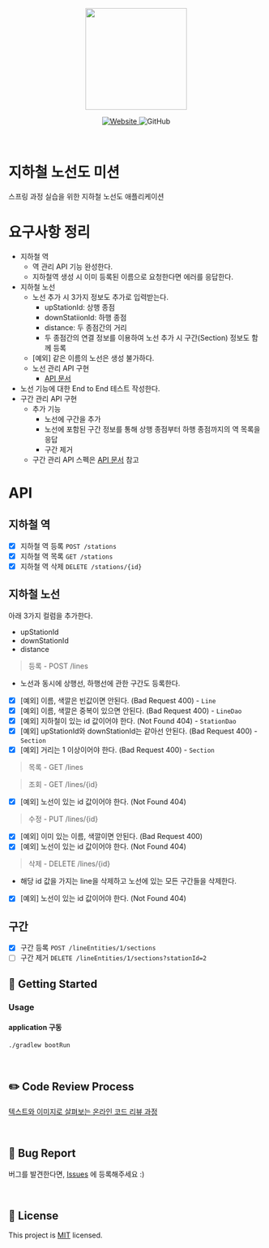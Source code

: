 <p align="center">
    <img width="200px;" src="https://raw.githubusercontent.com/woowacourse/atdd-subway-admin-frontend/master/images/main_logo.png"/>
</p>
<p align="center">
  <a href="https://techcourse.woowahan.com/c/Dr6fhku7" alt="woowacourse subway">
    <img alt="Website" src="https://img.shields.io/website?url=https%3A%2F%2Fedu.nextstep.camp%2Fc%2FR89PYi5H">
  </a>
  <img alt="GitHub" src="https://img.shields.io/github/license/woowacourse/atdd-subway-map">
</p>

<br>

# 지하철 노선도 미션
스프링 과정 실습을 위한 지하철 노선도 애플리케이션

# 요구사항 정리
- 지하철 역
  - 역 관리 API 기능 완성한다.
  - 지하철역 생성 시 이미 등록된 이름으로 요청한다면 에러를 응답한다.
- 지하철 노선
  - 노선 추가 시 3가지 정보도 추가로 입력받는다.
    - upStationId: 상행 종점
    - downStatiionId: 하행 종점
    - distance: 두 종점간의 거리
    - 두 종점간의 연결 정보를 이용하여 노선 추가 시 구간(Section) 정보도 함께 등록
  - [예외] 같은 이름의 노선은 생성 불가하다.
  - 노선 관리 API 구현
    - [API 문서](https://techcourse-storage.s3.ap-northeast-2.amazonaws.com/c682be69ae4e412c9e3905a59ef7b7ed#Line)
- 노선 기능에 대한 End to End 테스트 작성한다.
- 구간 관리 API 구현
  - 추가 기능
    - 노선에 구간을 추가
    - 노선에 포함된 구간 정보를 통해 상행 종점부터 하행 종점까지의 역 목록을 응답
    - 구간 제거
  - 구간 관리 API 스펙은 [API 문서](https://techcourse-storage.s3.ap-northeast-2.amazonaws.com/c682be69ae4e412c9e3905a59ef7b7ed#Section) 참고

# API
## 지하철 역
- [x] 지하철 역 등록 `POST /stations`
- [x] 지하철 역 목록 `GET /stations`
- [x] 지하철 역 삭제 `DELETE /stations/{id}`

## 지하철 노선
아래 3가지 컬럼을 추가한다.

- upStationId
- downStationId
- distance

> 등록 - POST /lines
  - 노선과 동시에 상행선, 하행선에 관한 구간도 등록한다.
  - [x]  [예외] 이름, 색깔은 빈값이면 안된다. (Bad Request 400) - `Line`
  - [x]  [예외] 이름, 색깔은 중복이 있으면 안된다. (Bad Request 400) - `LineDao`
  - [x]  [예외] 지하철이 있는 id 값이어야 한다. (Not Found 404) - `StationDao`
  - [x]  [예외] upStationId와 downStationId는 같아선 안된다. (Bad Request 400) - `Section`
  - [x]  [예외] 거리는 1 이상이어야 한다. (Bad Request 400) - `Section`
> 목록 - GET /lines

> 조회 - GET /lines/{id}
  - [x]  [예외] 노선이 있는 id 값이어야 한다. (Not Found 404)
> 수정 - PUT /lines/{id}
  - [x]  [예외] 이미 있는 이름, 색깔이면 안된다. (Bad Request 400)
  - [x]  [예외] 노선이 있는 id 값이어야 한다. (Not Found 404)
> 삭제 - DELETE /lines/{id}
  - 해당 id 값을 가지는 line을 삭제하고 노선에 있는 모든 구간들을 삭제한다.
  - [x]  [예외] 노선이 있는 id 값이어야 한다. (Not Found 404)

## 구간
- [x] 구간 등록 `POST /lineEntities/1/sections`
- [ ] 구간 제거 `DELETE /lineEntities/1/sections?stationId=2`

## 🚀 Getting Started
### Usage
#### application 구동
```
./gradlew bootRun
```
<br>

## ✏️ Code Review Process
[텍스트와 이미지로 살펴보는 온라인 코드 리뷰 과정](https://github.com/next-step/nextstep-docs/tree/master/codereview)

<br>

## 🐞 Bug Report

버그를 발견한다면, [Issues](https://github.com/woowacourse/atdd-subway-map/issues) 에 등록해주세요 :)

<br>

## 📝 License

This project is [MIT](https://github.com/woowacourse/atdd-subway-map/blob/master/LICENSE) licensed.
